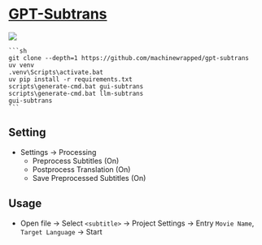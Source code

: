 # [GPT-Subtrans](https://github.com/machinewrapped/gpt-subtrans)

![](https://img.shields.io/github/license/machinewrapped/gpt-subtrans?style=flat-square)

````{tab} From source
```sh
git clone --depth=1 https://github.com/machinewrapped/gpt-subtrans
uv venv
.venv\Scripts\activate.bat
uv pip install -r requirements.txt
scripts\generate-cmd.bat gui-subtrans
scripts\generate-cmd.bat llm-subtrans
gui-subtrans
```
````

## Setting

- Settings → Processing
	- Preprocess Subtitles (On)
	- Postprocess Translation (On)
	- Save Preprocessed Subtitles (On)

## Usage

- Open file → Select `<subtitle>` → Project Settings → Entry `Movie Name`, `Target Language` → Start